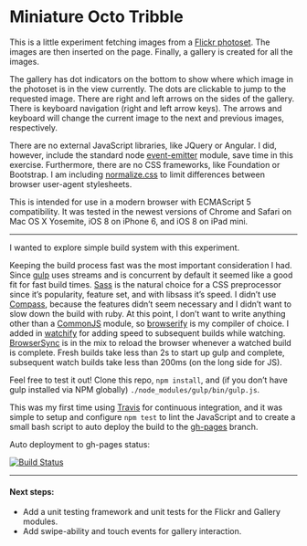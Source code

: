 # Miniature Octo Tribble

This is a little experiment fetching images from a [Flickr
photoset](https://www.flickr.com/photos/heatherpeaches/sets/72157639383517453/).
The images are then inserted on the page. Finally, a gallery is created for
all the images.

The gallery has dot indicators on the bottom to show where which image in the
photoset is in the view currently. The dots are clickable to jump to the
requested image. There are right and left arrows on the sides of the gallery.
There is keyboard navigation (right and left arrow keys). The arrows and
keyboard will change the current image to the next and previous images,
respectively.

There are no external JavaScript libraries, like JQuery or Angular. I did,
however, include the standard node
[event-emitter](http://nodejs.org/api/events.html) module, save time in this
exercise. Furthermore, there are no CSS frameworks, like Foundation or
Bootstrap. I am including
[normalize.css](http://necolas.github.io/normalize.css/) to limit differences
between browser user-agent stylesheets.

This is intended for use in a modern browser with ECMAScript 5 compatibility.
It was tested in the newest versions of Chrome and Safari on Mac OS X
Yosemite, iOS 8 on iPhone 6, and iOS 8 on iPad mini.

---

I wanted to explore simple build system with this experiment.

Keeping the build process fast was the most important consideration I had.
Since [gulp](http://gulpjs.com) uses streams and is concurrent by default it
seemed like a good fit for fast build times. [Sass](http://sass-lang.com) is
the natural choice for a CSS preprocessor since it’s popularity, feature set,
and with libsass it’s speed. I didn’t use [Compass](http://compass-style.org),
because the features didn’t seem necessary and I didn’t want to slow down the
build with ruby. At this point, I don’t want to write anything other than a
[CommonJS](http://wiki.commonjs.org/wiki/CommonJS) module, so
[browserify](http://browserify.org) is my compiler of choice. I added in
[watchify](https://github.com/substack/watchify) for adding speed to
subsequent builds while watching. [BrowserSync](http://www.browsersync.io) is
in the mix to reload the browser whenever a watched build is complete. Fresh
builds take less than 2s to start up gulp and complete, subsequent watch
builds take less than 200ms (on the long side for JS).

Feel free to test it out! Clone this repo, `npm install`, and (if you don’t
have gulp installed via NPM globally) `./node_modules/gulp/bin/gulp.js`.

This was my first time using
[Travis](https://travis-ci.org/donotknow/miniature-octo-tribble) for
continuous integration, and it was simple to setup and configure `npm test` to
lint the JavaScript and to create a small bash script to auto deploy the build
to the [gh-pages](https://donotknow.github.io/miniature-octo-tribble/) branch.

Auto deployment to gh-pages status:

[![Build Status](https://travis-ci.org/donotknow/miniature-octo-tribble.svg?branch=master)](https://travis-ci.org/donotknow/miniature-octo-tribble)

---

#### Next steps:
* Add a unit testing  framework and unit tests for the Flickr and Gallery
  modules.
* Add swipe-ability and touch events for gallery interaction.
